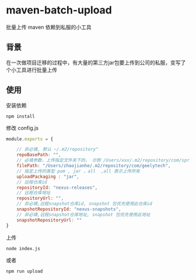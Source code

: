 # maven-batch-upload


批量上传 maven 依赖到私服的小工具


## 背景

在一次做项目迁移的过程中，有大量的第三方jar包要上传到公司的私服，变写了个小工具进行批量上传

## 使用

安装依赖

```
npm install
```
修改 config.js

```js
module.exports = {

    // 非必填, 默认 ~/.m2/repository"
    repoBasePath: "",
    // 必填参数，上传指定文件夹下的， 示例 /Users/xxx/.m2/repository/com/spring
    filePath: "/Users/zhaojianhe/.m2/repository/com/geelytech",
    // 指定上传的类型 pom , jar ，all  ,all 表示上传所有
    uploadPackaging : "jar",
    // 远程仓库id
    repositoryId: "nexus-releases",
    // 远程仓库地址
    repositoryUrl: "",
    // 非必填,远程snapshot仓库id, snapshot 包优先使用此仓库id
    snapshotRepositoryId: "nexus-snapshots",
    // 非必填,远程snapshot仓库地址, snapshot 包优先使用此地址
    snapshotRepositoryUrl: ""
}
```
上传

```
node index.js
```
或者

```
npm run upload
```


